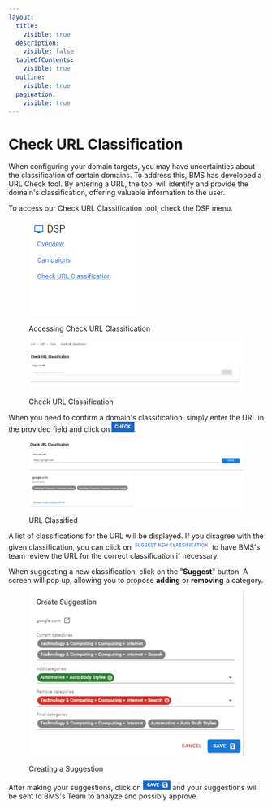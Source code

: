 ```yaml
---
layout:
  title:
    visible: true
  description:
    visible: false
  tableOfContents:
    visible: true
  outline:
    visible: true
  pagination:
    visible: true
---
```


# Check URL Classification

When configuring your domain targets, you may have uncertainties about the classification of certain domains. To address this, BMS has developed a URL Check tool. By entering a URL, the tool will identify and provide the domain's classification, offering valuable information to the user.

To access our Check URL Classification tool, check the DSP menu.

<figure><img src="../../.gitbook/assets/image (2) (5).png" alt=""><figcaption><p>Accessing Check URL Classification</p></figcaption></figure>

<figure><img src="../../.gitbook/assets/image (3) (5).png" alt=""><figcaption><p>Check URL Classification</p></figcaption></figure>

When you need to confirm a domain's classification, simply enter the URL in the provided field and click on <img src="../../.gitbook/assets/image (4) (5).png" alt="Check URL" data-size="line">.

<figure><img src="../../.gitbook/assets/image (1) (6).png" alt=""><figcaption><p>URL Classified</p></figcaption></figure>

A list of classifications for the URL will be displayed. If you disagree with the given classification, you can click on <img src="../../.gitbook/assets/image (5) (5).png" alt="Suggest New Classification" data-size="line"> to have BMS's team review the URL for the correct classification if necessary.

When suggesting a new classification, click on the "**Suggest**" button. A screen will pop up, allowing you to propose **adding** or **removing** a category.

<figure><img src="../../.gitbook/assets/image (1) (12).png" alt=""><figcaption><p>Creating a Suggestion</p></figcaption></figure>

After making your suggestions, click on <img src="../../.gitbook/assets/image (8) (5).png" alt="Save" data-size="line"> and your suggestions will be sent to BMS's Team to analyze and possibly approve.
